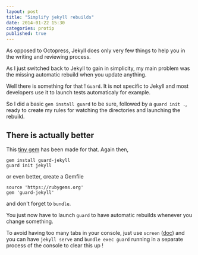 ```yaml
---
layout: post
title: "Simplify jekyll rebuilds"
date: 2014-01-22 15:30
categories: protip
published: true
---
```


As opposed to Octopress, Jekyll does only very few things to help you in the writing and reviewing process.

As I just switched back to Jekyll to gain in simplicity, my main problem was the missing automatic rebuild when you update anything.

Well there is something for that ! `Guard`. It is not specific to Jekyll and most developers use it to launch tests automaticaly for example. 

So I did a basic `gem install guard` to be sure, followed by a `guard init .`, ready to create my rules for watching the directories and launching the rebuild. 

## There is actually better

This [tiny gem](https://github.com/therabidbanana/guard-jekyll) has been made for that. Again then, 

```
gem install guard-jekyll
guard init jekyll
```

or even better, create a Gemfile

```
source 'https://rubygems.org'
gem 'guard-jekyll'
```

and don't forget to `bundle`.

You just now have to launch `guard` to have automatic rebuilds whenever you change something.

To avoid having too many tabs in your console, just use `screen` ([doc](http://www.computerhope.com/unix/screen.htm)) and you can have `jekyll serve` and `bundle exec guard` running in a separate process of the console to clear this up !




